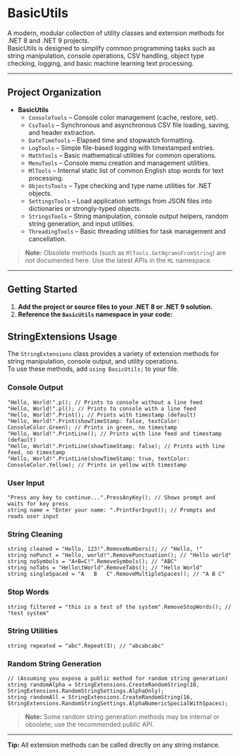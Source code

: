 # BasicUtils

A modern, modular collection of utility classes and extension methods for .NET 8 and .NET 9 projects.  
BasicUtils is designed to simplify common programming tasks such as string manipulation, console operations, CSV handling, object type checking, logging, and basic machine learning text processing.

---

## Project Organization

- **BasicUtils**
  - `ConsoleTools` – Console color management (cache, restore, set).
  - `CsvTools` – Synchronous and asynchronous CSV file loading, saving, and header extraction.
  - `DateTimeTools` – Elapsed time and stopwatch formatting.
  - `LogTools` – Simple file-based logging with timestamped entries.
  - `MathTools` – Basic mathematical utilities for common operations.
  - `MenuTools` – Console menu creation and management utilities.
  - `MlTools` – Internal static list of common English stop words for text processing.
  - `ObjectsTools` – Type checking and type name utilities for .NET objects.
  - `SettingsTools` – Load application settings from JSON files into dictionaries or strongly-typed objects.
  - `StringsTools` – String manipulation, console output helpers, random string generation, and input utilities.
  - `ThreadingTools` – Basic threading utilities for task management and cancellation.


> **Note:** Obsolete methods (such as `MlTools.GetNgramsFromString`) are not documented here. Use the latest APIs in the `ML` namespace.

---

## Getting Started

1. **Add the project or source files to your .NET 8 or .NET 9 solution.**
2. **Reference the `BasicUtils` namespace in your code:**

## StringExtensions Usage

The `StringExtensions` class provides a variety of extension methods for string manipulation, console output, and utility operations.  
To use these methods, add `using BasicUtils;` to your file.

### Console Output
```
"Hello, World!".p(); // Prints to console without a line feed 
"Hello, World!".pl(); // Prints to console with a line feed
"Hello, World!".Print(); // Prints with timestamp (default) 
"Hello, World!".Print(showTimeStamp: false, textColor: ConsoleColor.Green); // Prints in green, no timestamp
"Hello, World!".PrintLine(); // Prints with line feed and timestamp (default) 
"Hello, World!".PrintLine(showTimeStamp: false); // Prints with line feed, no timestamp 
"Hello, World!".PrintLine(showTimeStamp: true, textColor: ConsoleColor.Yellow); // Prints in yellow with timestamp
```


### User Input
```
"Press any key to continue...".PressAnyKey(); // Shows prompt and waits for key press
string name = "Enter your name: ".PrintForInput(); // Prompts and reads user input
```

### String Cleaning
```
string cleaned = "Hello, 123!".RemoveNumbers(); // "Hello, !" 
string noPunct = "Hello, world!".RemovePunctuation(); // "Hello world" 
string noSymbols = "A+B=C!".RemoveSymbols(); // "ABC"
string noTabs = "Hello\tWorld".RemoveTabs(); // "Hello World" 
string singleSpaced = "A   B   C".RemoveMultipleSpaces(); // "A B C"
```

### Stop Words
`string filtered = "this is a test of the system".RemoveStopWords(); // "test system"`

### String Utilities
`string repeated = "abc".Repeat(3); // "abcabcabc"`

### Random String Generation
```
// (Assuming you expose a public method for random string generation) 
string randomAlpha = StringExtensions.CreateRandomString(10, StringExtensions.RandomStringSettings.AlphaOnly); 
string randomAll = StringExtensions.CreateRandomString(16, StringExtensions.RandomStringSettings.AlphaNumericSpecialWithSpaces);
```

> **Note:** Some random string generation methods may be internal or obsolete; use the recommended public API.

---

**Tip:** All extension methods can be called directly on any string instance.